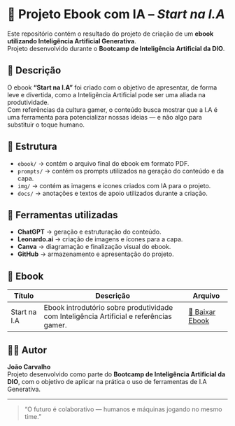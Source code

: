 # 📘 Projeto Ebook com IA – *Start na I.A*

Este repositório contém o resultado do projeto de criação de um **ebook utilizando Inteligência Artificial Generativa**.  
Projeto desenvolvido durante o **Bootcamp de Inteligência Artificial da DIO**.

## 🧠 Descrição
O ebook **“Start na I.A”** foi criado com o objetivo de apresentar, de forma leve e divertida, como a Inteligência Artificial pode ser uma aliada na produtividade.  
Com referências da cultura gamer, o conteúdo busca mostrar que a I.A é uma ferramenta para potencializar nossas ideias — e não algo para substituir o toque humano.

## 📁 Estrutura
- `ebook/` → contém o arquivo final do ebook em formato PDF.  
- `prompts/` → contém os prompts utilizados na geração do conteúdo e da capa.  
- `img/` → contém as imagens e ícones criados com IA para o projeto.  
- `docs/` → anotações e textos de apoio utilizados durante a criação.

## 🚀 Ferramentas utilizadas
- **ChatGPT** → geração e estruturação do conteúdo.  
- **Leonardo.ai** → criação de imagens e ícones para a capa.  
- **Canva** → diagramação e finalização visual do ebook.  
- **GitHub** → armazenamento e apresentação do projeto.

## 📗 Ebook
| Título | Descrição | Arquivo |
|--------|------------|----------|
| Start na I.A | Ebook introdutório sobre produtividade com Inteligência Artificial e referências gamer. | [📘 Baixar Ebook](./ebook/Start%20na%20I.A.pdf) |

## 👨‍💻 Autor
**João Carvalho**  
Projeto desenvolvido como parte do **Bootcamp de Inteligência Artificial da DIO**, com o objetivo de aplicar na prática o uso de ferramentas de I.A Generativa.

---
> “O futuro é colaborativo — humanos e máquinas jogando no mesmo time.”
